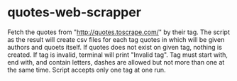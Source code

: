 # quotes-web-scrapper

Fetch the quotes from "http://quotes.toscrape.com/" by their tag.
The script as the result will create csv files for each tag quotes in which will be given authors and quoets itself.
If quotes does not exist on given tag, nothing is created.
If tag is invalid, terminal will print "Invalid tag".
Tag must start with, end with, and contain letters, dashes are allowed but not more than one at the same time.
Script accepts only one tag at one run.
